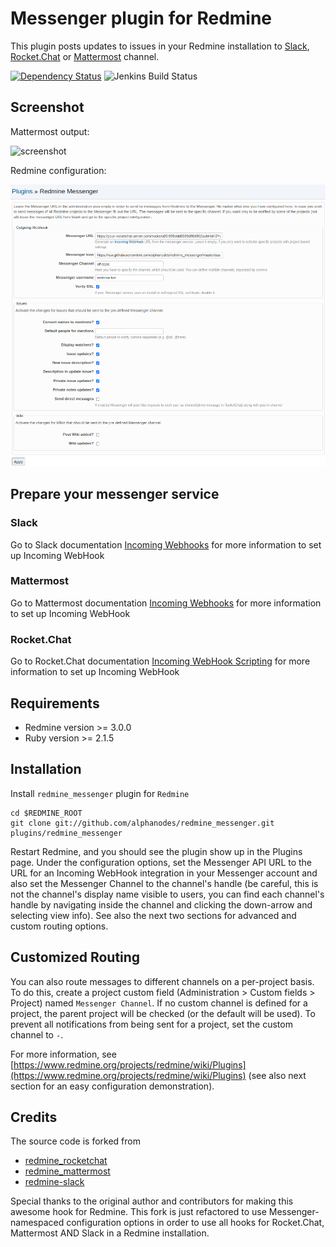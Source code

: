 # Messenger plugin for Redmine

This plugin posts updates to issues in your Redmine installation to [Slack](https://slack.com/), [Rocket.Chat](https://rocket.chat/) or [Mattermost](https://about.mattermost.com/) channel.

[![Dependency Status](https://gemnasium.com/badges/github.com/AlphaNodes/redmine_messenger.svg)](https://gemnasium.com/github.com/AlphaNodes/redmine_messenger) ![Jenkins Build Status](https://pm.alphanodes.com/jenkins/buildStatus/icon?job=Devel-build-redmine-messenger)

## Screenshot

Mattermost output:

![screenshot](https://raw.githubusercontent.com/alphanodes/redmine_messenger/master/assets/images/screenshot_mattermost.png)

Redmine configuration:

![screenshot](https://raw.githubusercontent.com/alphanodes/redmine_messenger/master/assets/images/screenshot_redmine_settings.png)

## Prepare your messenger service

### Slack

Go to Slack documentation [Incoming Webhooks](https://api.slack.com/incoming-webhooks) for more information to set up Incoming WebHook

### Mattermost

Go to Mattermost documentation [Incoming Webhooks](https://docs.mattermost.com/developer/webhooks-incoming.html) for more information to set up Incoming WebHook

### Rocket.Chat

Go to Rocket.Chat documentation [Incoming WebHook Scripting](https://rocket.chat/docs/administrator-guides/integrations/) for more information to set up Incoming WebHook


## Requirements

* Redmine version >= 3.0.0
* Ruby version >= 2.1.5


## Installation

Install ``redmine_messenger`` plugin for `Redmine`

    cd $REDMINE_ROOT
    git clone git://github.com/alphanodes/redmine_messenger.git plugins/redmine_messenger

Restart Redmine, and you should see the plugin show up in the Plugins page.
Under the configuration options, set the Messenger API URL to the URL for an
Incoming WebHook integration in your Messenger account and also set the Messenger
Channel to the channel's handle (be careful, this is not the channel's display name
visible to users, you can find each channel's handle by navigating inside the channel
and clicking the down-arrow and selecting view info). See also the next two sections
for advanced and custom routing options.

## Customized Routing

You can also route messages to different channels on a per-project basis. To
do this, create a project custom field (Administration > Custom fields > Project)
named `Messenger Channel`. If no custom channel is defined for a project, the parent
project will be checked (or the default will be used). To prevent all notifications
from being sent for a project, set the custom channel to `-`.

For more information, see [https://www.redmine.org/projects/redmine/wiki/Plugins](https://www.redmine.org/projects/redmine/wiki/Plugins) (see also next section for an easy configuration demonstration).

## Credits

The source code is forked from

  - [redmine_rocketchat](https://github.com/phlegx/redmine_rocketchat)
  - [redmine_mattermost](https://github.com/altsol/redmine_mattermost)
  - [redmine-slack](https://github.com/sciyoshi/redmine-slack)

Special thanks to the original author and contributors for making this awesome hook for Redmine. This fork is just refactored to use Messenger-namespaced configuration options in order to use all hooks for Rocket.Chat, Mattermost AND Slack in a Redmine installation.
